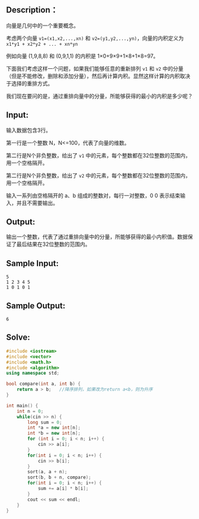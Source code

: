 ## Description：

向量是几何中的一个重要概念。

考虑两个向量 `v1=(x1,x2,...,xn)` 和 `v2=(y1,y2,...,yn)`，向量的内积定义为 `x1*y1 + x2*y2 + ... + xn*yn`

例如向量 (1,9,8,8) 和 (0,9,1,1) 的内积是 1×0+9×9+1×8+1×8=97。

下面我们考虑这样一个问题，如果我们能够任意的重新排列 `v1` 和 `v2` 中的分量（但是不能修改，删除和添加分量），然后再计算内积。显然这样计算的内积取决于选择的重排方式。

我们现在要问的是，通过重排向量中的分量，所能够获得的最小的内积是多少呢？
## Input:

输入数据包含3行。

第一行是一个整数 N，N<=100，代表了向量的维数。

第二行是N个非负整数，给出了 `v1` 中的元素，每个整数都在32位整数的范围内，用一个空格隔开。

第二行是N个非负整数，给出了 `v2` 中的元素，每个整数都在32位整数的范围内，用一个空格隔开。

输入一系列由空格隔开的 a、b 组成的整数对，每行一对整数，0 0 表示结束输入，并且不需要输出。

## Output:

输出一个整数，代表了通过重排向量中的分量，所能够获得的最小内积值。数据保证了最后结果在32位整数的范围内。

## Sample Input:

```
5
1 2 3 4 5
1 0 1 0 1
```

## Sample Output:

```
6
```

## Solve:

```c++
#include <iostream>
#include <vector>
#include <math.h>
#include <algorithm>
using namespace std;

bool compare(int a, int b) {
    return a > b;   //降序排列，如果改为return a<b，则为升序
}

int main() {
    int n = 0;
    while(cin >> n) {
        long sum = 0;
        int *a = new int[n];
        int *b = new int[n];
        for (int i = 0; i < n; i++) {
            cin >> a[i];
        }
        for(int i = 0; i < n; i++) {
            cin >> b[i];
        }
        sort(a, a + n);
        sort(b, b + n, compare);
        for(int i = 0; i < n; i++) {
            sum += a[i] * b[i];
        }
        cout << sum << endl;
    }
}
```

